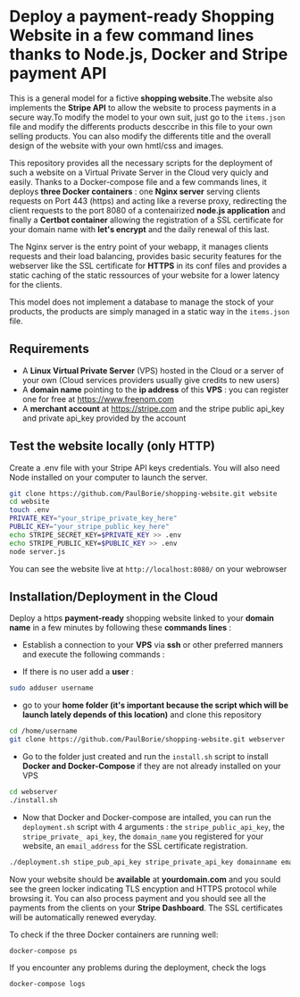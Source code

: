 # Deploy a payment-ready Shopping Website in a few command lines thanks to Node.js, Docker and Stripe payment API 

This is a general model for a fictive **shopping website**.The website also implements the **Stripe API** to allow the website to process payments in a secure way.To modify the model to your own suit, just go to the `items.json` file and modify the differents products desccribe in this file to your own selling products. You can also modify the differents title and the overall design of the website with your own hmtl/css and images.  

This repository provides all the necessary scripts for the deployment of such a website on a Virtual Private Server in the Cloud very quicly and easily.
Thanks to a Docker-compose file and a few commands lines, it deploys **three Docker containers** : one **Nginx server** serving clients requests on Port 443 (https) and acting like a reverse proxy, redirecting the client requests to the port 8080 of a contenairized **node.js application** and finally a **Certbot container** allowing the registration of a SSL certificate for your domain name with **let's encrypt** and the daily renewal of this last. 

The Nginx server is the entry point of your webapp, it manages clients requests and their load balancing, provides basic security features for the webserver like the SSL certificate for **HTTPS** in its conf files and provides a static caching of the static ressources of your website for a lower latency for the clients. 

This model does not implement a database to manage the stock of your products, the products are simply managed in a static way in the `items.json` file. 

## Requirements

* A **Linux Virtual Private Server** (VPS) hosted in the Cloud or a server of your own (Cloud services providers usually give credits to new users)
* A **domain name** pointing to the **ip address** of this **VPS** : you can register one for free at https://www.freenom.com
* A **merchant account** at https://stripe.com and the stripe public api_key and private api_key provided by the account

## Test the website locally (only HTTP)

Create a .env file with your Stripe API keys credentials. You will also need Node installed on your computer to launch the server. 

```bash
git clone https://github.com/PaulBorie/shopping-website.git website
cd website
touch .env
PRIVATE_KEY="your_stripe_private_key_here"
PUBLIC_KEY="your_stripe_public_key_here"
echo STRIPE_SECRET_KEY=$PRIVATE_KEY >> .env
echo STRIPE_PUBLIC_KEY=$PUBLIC_KEY >> .env
node server.js 
```
You can see the website live at `http://localhost:8080/` on your webrowser

## Installation/Deployment in the Cloud

Deploy a https **payment-ready** shopping website linked to your **domain name** in a few minutes by following these **commands lines** :

* Establish a connection to your **VPS** via **ssh** or other preferred manners and execute the following commands :

* If there is no user add a **user** :
```bash
sudo adduser username
```
* go to your **home folder (it's important because the script which will be launch lately depends of this location)** and clone this repository 

```bash
cd /home/username
git clone https://github.com/PaulBorie/shopping-website.git webserver
```
* Go to the folder just created and run the `install.sh` script to install **Docker and Docker-Compose** if they are not already installed on your VPS

```bash
cd webserver
./install.sh
```
* Now that Docker and Docker-compose are intalled, you can run the `deployment.sh` script with 4 arguments : the `stripe_public_api_key`, the `stripe_private_ api_key`, the `domain_name` you registered for your website, an `email_address` for the SSL certificate registration.

```bash
./deployment.sh stipe_pub_api_key stripe_private_api_key domainname email
```
Now your website should be **available** at **yourdomain.com** and you sould see the green locker indicating TLS encyption and HTTPS protocol while browsing it.
You can also process payment and you should see all the payments from the clients on your **Stripe Dashboard**. The SSL certificates will be automatically renewed everyday.

To check if the three Docker containers are running well: 
```
docker-compose ps
```
If you encounter any problems during the deployment, check the logs
```
docker-compose logs
```